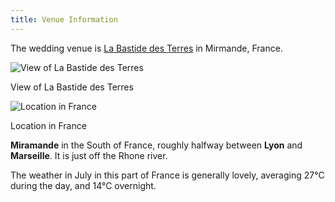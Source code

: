 ```yaml
---
title: Venue Information
---
```


The wedding venue is [La Bastide des Terres](https://maps.app.goo.gl/ubD3wVfE6WosJkqH6) in Mirmande, France. 

![View of La Bastide des Terres](Venue%20Info%20fe3af/2022-03-25-crop.jpg)

View of La Bastide des Terres

![Location in France](Venue%20Info%20fe3af/Untitled.png)

Location in France

**Miramande** in the South of France, roughly halfway between **Lyon** and **Marseille**.  It is just off the Rhone river.

The weather in July in this part of France is generally lovely, averaging 27°C during the day, and 14°C overnight.